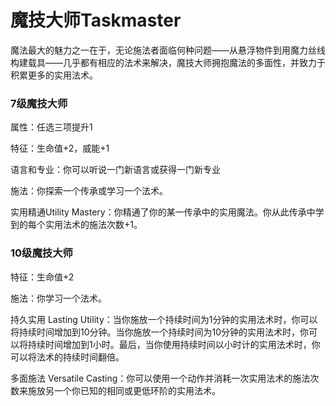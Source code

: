 # 魔技大师Taskmaster

魔法最大的魅力之一在于，无论施法者面临何种问题——从悬浮物件到用魔力丝线构建载具——几乎都有相应的法术来解决，魔技大师拥抱魔法的多面性，并致力于积累更多的实用法术。

### 7级魔技大师

属性：任选三项提升1

特征：生命值+2，威能+1

语言和专业：你可以听说一门新语言或获得一门新专业

施法：你探索一个传承或学习一个法术。

实用精通Utility
Mastery：你精通了你的某一传承中的实用魔法。你从此传承中学到的每个实用法术的施法次数+1。

### 10级魔技大师

特征：生命值+2

施法：你学习一个法术。

持久实用 Lasting
Utility：当你施放一个持续时间为1分钟的实用法术时，你可以将持续时间增加到10分钟。当你施放一个持续时间为10分钟的实用法术时，你可以将持续时间增加到1小时。最后，当你使用持续时间以小时计的实用法术时，你可以将法术的持续时间翻倍。

多面施法 Versatile
Casting：你可以使用一个动作并消耗一次实用法术的施法次数来施放另一个你已知的相同或更低环阶的实用法术。  
